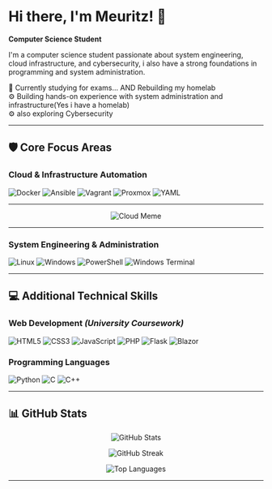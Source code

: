 # Hi there, I'm Meuritz! 👋

**Computer Science Student**

I'm a computer science student passionate about system engineering, cloud infrastructure, and cybersecurity, i also have a strong foundations in programming and system administration.

🔐 Currently studying for exams...  AND Rebuilding my homelab  
⚙️ Building hands-on experience with system administration and infrastructure(Yes i have a homelab)  
⚙️ also exploring Cybersecurity  

---

## 🛡️ Core Focus Areas


### **Cloud & Infrastructure Automation**
![Docker](https://img.shields.io/badge/docker-%230db7ed.svg?style=for-the-badge&logo=docker&logoColor=white)
![Ansible](https://img.shields.io/badge/ansible-%231A1918.svg?style=for-the-badge&logo=ansible&logoColor=white)
![Vagrant](https://img.shields.io/badge/vagrant-%231563FF.svg?style=for-the-badge&logo=vagrant&logoColor=white)
![Proxmox](https://img.shields.io/badge/proxmox-proxmox?style=for-the-badge&logo=proxmox&logoColor=%23E57000&labelColor=%232b2a33&color=%232b2a33)
![YAML](https://img.shields.io/badge/yaml-%23ffffff.svg?style=for-the-badge&logo=yaml&logoColor=151515)

---
<div align="center">
  
![Cloud Meme](https://i.imgflip.com/2x3gah.jpg)

</div>

---

### **System Engineering & Administration**
![Linux](https://img.shields.io/badge/Linux-FCC624?style=for-the-badge&logo=linux&logoColor=black)
![Windows](https://img.shields.io/badge/Windows-0078D6?style=for-the-badge&logo=windows&logoColor=white)
![PowerShell](https://img.shields.io/badge/PowerShell-%235391FE.svg?style=for-the-badge&logo=powershell&logoColor=white)
![Windows Terminal](https://img.shields.io/badge/Windows%20Terminal-%234D4D4D.svg?style=for-the-badge&logo=windows-terminal&logoColor=white)

---

## 💻 Additional Technical Skills

### **Web Development** *(University Coursework)*
![HTML5](https://img.shields.io/badge/html5-%23E34F26.svg?style=for-the-badge&logo=html5&logoColor=white)
![CSS3](https://img.shields.io/badge/css3-%231572B6.svg?style=for-the-badge&logo=css3&logoColor=white)
![JavaScript](https://img.shields.io/badge/javascript-%23323330.svg?style=for-the-badge&logo=javascript&logoColor=%23F7DF1E)
![PHP](https://img.shields.io/badge/php-%23777BB4.svg?style=for-the-badge&logo=php&logoColor=white)
![Flask](https://img.shields.io/badge/flask-%23000.svg?style=for-the-badge&logo=flask&logoColor=white)
![Blazor](https://img.shields.io/badge/blazor-%235C2D91.svg?style=for-the-badge&logo=blazor&logoColor=white)

### **Programming Languages**
![Python](https://img.shields.io/badge/python-3670A0?style=for-the-badge&logo=python&logoColor=ffdd54)
![C](https://img.shields.io/badge/c-%2300599C.svg?style=for-the-badge&logo=c&logoColor=white)
![C++](https://img.shields.io/badge/c++-%2300599C.svg?style=for-the-badge&logo=c%2B%2B&logoColor=white)


---

## 📊 GitHub Stats

<div align="center">

![GitHub Stats](https://github-readme-stats.vercel.app/api?username=Meuritz&theme=synthwave&hide_border=true&include_all_commits=false&count_private=false)


![GitHub Streak](https://github-readme-streak-stats.herokuapp.com/?user=Meuritz&theme=synthwave&hide_border=true)

![Top Languages](https://github-readme-stats.vercel.app/api/top-langs/?username=Meuritz&theme=synthwave&hide_border=true&include_all_commits=false&count_private=false&layout=compact)

</div>

---
